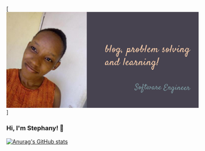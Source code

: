 
[![Header](https://raw.githubusercontent.com/Stephany-Doris/Stephany-Doris/main/my-profile.png "Header")]
### Hi, I'm Stephany! 👋

[![Anurag's GitHub stats](https://github-readme-stats.vercel.app/api?username=Stephany-Doris)](https://github.com/anuraghazra/github-readme-stats)

<!--
**Stephany-Doris/Stephany-Doris** is a ✨ _special_ ✨ repository because its `README.md` (this file) appears on your GitHub profile.

Here are some ideas to get you started:

- 🔭 I’m currently working on ...
- 🌱 I’m currently learning ...
- 👯 I’m looking to collaborate on ...
- 🤔 I’m looking for help with ...
- 💬 Ask me about ...
- 📫 How to reach me: ...
- 😄 Pronouns: ...
- ⚡ Fun fact: ...
-->
